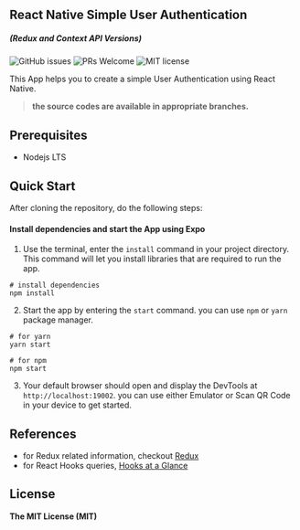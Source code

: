 ## React Native Simple User Authentication
##### (Redux and Context API Versions)
![GitHub issues](https://img.shields.io/github/issues/MHDYousuf/reactnative-redux-userAuth)
![PRs Welcome](https://img.shields.io/badge/PRs-welcome-brightgreen.svg?style=flat)
![MIT license](https://img.shields.io/github/license/MHDYousuf/reactnative-redux-userAuth)

This App helps you to create a simple User Authentication using React Native.
> **the source codes are available in appropriate branches.**

## Prerequisites
 - Nodejs LTS

## Quick Start

 After cloning the repository, do the following steps:
 
####  Install dependencies and start the App using Expo

1. Use the terminal, enter the ```install``` command in your project directory. This command will let you install libraries that are required to run the app.
```
# install dependencies
npm install
```
2. Start the app by entering the ```start``` command. you can use ```npm``` or ```yarn``` package manager.
```
# for yarn
yarn start
```
```
# for npm
npm start
```
3. Your default browser should open and display the DevTools at ```http://localhost:19002```. you can use either Emulator or Scan QR Code in your device to get started.

## References

- for Redux related information, checkout [Redux](https://redux.js.org/introduction/getting-started)
- for React Hooks queries, [Hooks at a Glance](https://reactjs.org/docs/hooks-overview.html)

## License

**The MIT License (MIT)**
